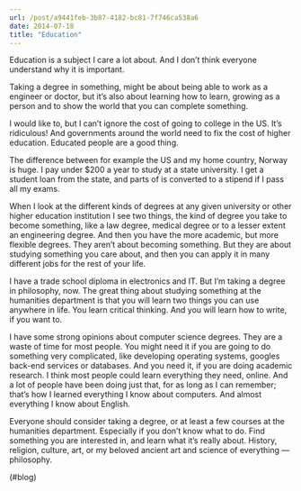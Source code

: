 ```yaml
---
url: /post/a9441feb-3b87-4182-bc81-7f746ca538a6
date: 2014-07-18
title: "Education"
---
```


Education is a subject I care a lot about. And I don&#8217;t think everyone understand why it is important.



Taking a degree in something, might be about being able to work as a engineer or doctor, but it&#8217;s also about learning how to learn, growing as a person and to show the world that you can complete something.



I would like to, but I can&#8217;t ignore the cost of going to college in the US. It&#8217;s ridiculous! And governments around the world need to fix the cost of higher education. Educated people are a good thing.



The difference between for example the US and my home country, Norway is huge. I pay under $200 a year to study at a state university. I get a student loan from the state, and parts of is converted to a stipend if I pass all my exams.



When I look at the different kinds of degrees at any given university or other higher education institution I see two things, the kind of degree you take to become something, like a law degree, medical degree or to a lesser extent an engineering degree. And then you have the more academic, but more flexible degrees. They aren&#8217;t about becoming something. But they are about studying something you care about, and then you can apply it in many different jobs for the rest of your life.



I have a trade school diploma in electronics and IT. But I&#8217;m taking a degree in philosophy, now. The great thing about studying something at the humanities department is that you will learn two things you can use anywhere in life. You learn critical thinking. And you will learn how to write, if you want to.



I have some strong opinions about computer science degrees. They are a waste of time for most people. You might need it if you are going to do something very complicated, like developing operating systems, googles back-end services or databases. And you need it, if you are doing academic research. I think most people could learn everything they need, online. And a lot of people have been doing just that, for as long as I can remember; that&#8217;s how I learned everything I know about computers. And almost everything I know about English.



Everyone should consider taking a degree, or at least a few courses at the humanities department. Especially if you don&#8217;t know what to do. Find something you are interested in, and learn what it&#8217;s really about. History, religion, culture, art, or my beloved ancient art and science of everything — philosophy.



(#blog)